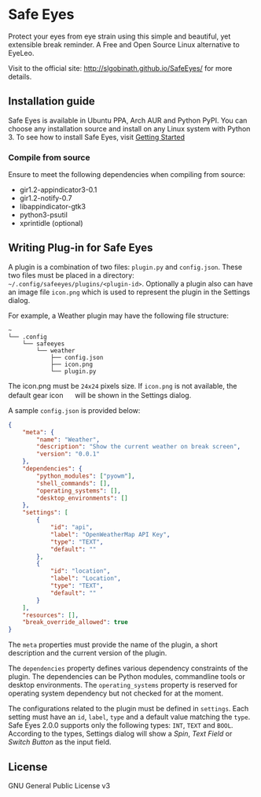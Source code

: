 # Safe Eyes
Protect your eyes from eye strain using this simple and beautiful, yet extensible break reminder. A Free and Open Source Linux alternative to EyeLeo.

Visit to the official site: http://slgobinath.github.io/SafeEyes/ for more details.

## Installation guide
Safe Eyes is available in Ubuntu PPA, Arch AUR and Python PyPI. You can choose any installation source and install on any Linux system with Python 3. To see how to install Safe Eyes, visit [Getting Started](http://slgobinath.github.io/SafeEyes/#introduction)

### Compile from source
Ensure to meet the following dependencies when compiling from source:

- gir1.2-appindicator3-0.1
- gir1.2-notify-0.7
- libappindicator-gtk3
- python3-psutil
- xprintidle (optional)

## Writing Plug-in for Safe Eyes
A plugin is a combination of two files: `plugin.py` and `config.json`. These two files must be placed in a directory: `~/.config/safeeyes/plugins/<plugin-id>`. Optionally a plugin also can have an image file `icon.png` which is used to represent the plugin in the Settings dialog.

For example, a Weather plugin may have the following file structure:
```
~
└── .config
    └── safeeyes
        └── weather
            ├── config.json
            ├── icon.png
            └── plugin.py
```

The icon.png must be `24x24` pixels size. If `icon.png` is not available, the default gear icon <img src="https://github.com/slgobinath/SafeEyes/raw/safeeyes-2.0.0/safeeyes/resource/ic_plugin.png" width="16" height="16"/> will be shown in the Settings dialog.

A sample `config.json` is provided below:
```json
{
    "meta": {
        "name": "Weather",
        "description": "Show the current weather on break screen",
        "version": "0.0.1"
    },
    "dependencies": {
        "python_modules": ["pyowm"],
        "shell_commands": [],
        "operating_systems": [],
        "desktop_environments": []
    },
    "settings": [
        {
            "id": "api",
            "label": "OpenWeatherMap API Key",
            "type": "TEXT",
            "default": ""
        },
        {
            "id": "location",
            "label": "Location",
            "type": "TEXT",
            "default": ""
        }
    ],
    "resources": [],
    "break_override_allowed": true
}
```

The `meta` properties must provide the name of the plugin, a short description and the current version of the plugin.

The `dependencies` property defines various dependency constraints of the plugin. The dependencies can be Python modules, commandline tools or desktop environments. The `operating_systems` property is reserved for operating system dependency but not checked for at the moment.

The configurations related to the plugin must be defined in `settings`. Each setting must have an `id`, `label`, `type` and a default value matching the `type`. Safe Eyes 2.0.0 supports only the following types: `INT`, `TEXT` and `BOOL`. According to the types, Settings dialog will show a *Spin*, *Text Field* or *Switch Button* as the input field.
## License

GNU General Public License v3
